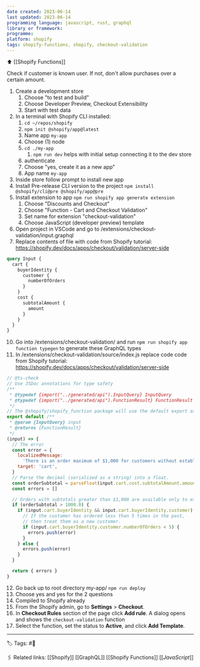 ```yaml
---
date created: 2023-06-14
last updated: 2023-06-14
programming language: javascript, rust, graphql
library or framework:
programme:
platform: shopify
tags: shopify-functions, shopify, checkout-validation
---
```


⬆ [[Shopify Functions]]

Check if customer is known user. If not, don't allow purchases over a certain amount.

1. Create a development store
   1. Choose "to test and build"
   2. Choose Developer Preview, Checkout Extensibility
   3. Start with test data
2. In a terminal with Shopify CLI installed:
   1. `cd ~/repos/shopify`
   2. `npm init @shopify/app@latest`
   3. Name app `my-app`
   4. Choose (1) node
   5. `cd ./my-app`
	   1. `npm run dev` helps with initial setup connecting it to the dev store
   6. authenticate
   7. Choose "yes, create it as a new app"
   8. App name `my-app`
3. Inside store follow prompt to install new app
4. Install Pre-release CLI version to the project `npm install @shopify/cli@pre @shopify/app@pre`
5. Install extension to app `npm run shopify app generate extension`
   1. Choose "Discounts and Checkout"
   2. Choose "Function - Cart and Checkout Validation"
   3. Set name for extension "checkout-validation"
   4. Choose JavaScript (developer preview) template
6. Open project in VSCode and go to /extensions/checkout-validation/input.graphql
7. Replace contents of file with code from Shopify tutorial: https://shopify.dev/docs/apps/checkout/validation/server-side

```graphql
query Input {
  cart {
    buyerIdentity {
      customer {
        numberOfOrders
      }
    }
    cost {
      subtotalAmount {
        amount
      }
    }
  }
}
```

10. Go into /extensions/checkout-validation/ and run `npm run shopify app function typegen` to generate these GraphQL types
11. In /extensions/checkout-validation/source/index.js replace code code from Shopify tutorial: https://shopify.dev/docs/apps/checkout/validation/server-side

```js
// @ts-check
// Use JSDoc annotations for type safety
/**
 * @typedef {import("../generated/api").InputQuery} InputQuery
 * @typedef {import("../generated/api").FunctionResult} FunctionResult
 */
// The @shopify/shopify_function package will use the default export as your function entrypoint
export default /**
 * @param {InputQuery} input
 * @returns {FunctionResult}
 */
(input) => {
  // The error
  const error = {
    localizedMessage:
      'There is an order maximum of $1,000 for customers without established order history',
    target: 'cart',
  }
  // Parse the decimal (serialized as a string) into a float.
  const orderSubtotal = parseFloat(input.cart.cost.subtotalAmount.amount)
  const errors = []

  // Orders with subtotals greater than $1,000 are available only to established customers.
  if (orderSubtotal > 1000.0) {
    if (input.cart.buyerIdentity && input.cart.buyerIdentity.customer) {
      // If the customer has ordered less than 5 times in the past,
      // then treat them as a new customer.
      if (input.cart.buyerIdentity.customer.numberOfOrders < 5) {
        errors.push(error)
      }
    } else {
      errors.push(error)
    }
  }

  return { errors }
}
```

12. Go back up to root directory my-app/ `npm run deploy`
1.  Choose yes and yes for the 2 questions
1.  Compiled to Shopify already
1.  From the Shopify admin, go to **Settings** > **Checkout**.
1.  In **Checkout Rules** section of the page click **Add rule**. A dialog opens and shows the `checkout-validation` function
1.  Select the function, set the status to **Active**, and click **Add Template**.

---

🏷 Tags: #🌱

🖇 Related links:
[[Shopify]]
[[GraphQL]]
[[Shopify Functions]]
[[_JavaScript_]]
